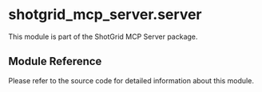 # shotgrid_mcp_server.server

This module is part of the ShotGrid MCP Server package.

## Module Reference

Please refer to the source code for detailed information about this module.
